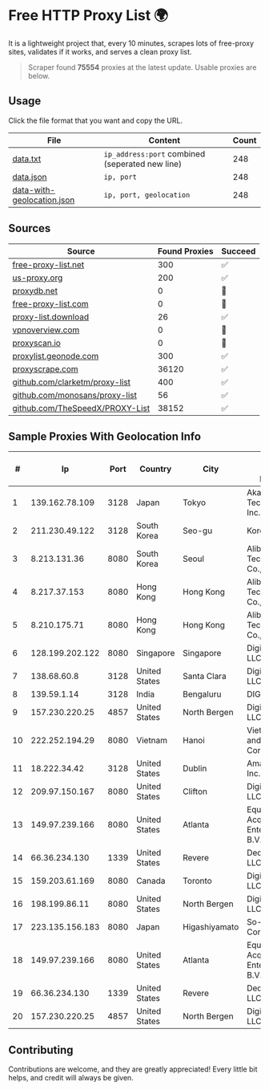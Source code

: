 
# Free HTTP Proxy List 🌍

It is a lightweight project that, every 10 minutes, scrapes lots of free-proxy sites, validates if it works, and serves a clean proxy list.


> Scraper found **75554** proxies at the latest update. Usable proxies are below.

## Usage

Click the file format that you want and copy the URL.


|File|Content|Count|
|----|-------|-----|
|[data.txt](https://raw.githubusercontent.com/themiralay/Proxy-List-World/master/data.txt)|`ip_address:port` combined (seperated new line)|248|
|[data.json](https://raw.githubusercontent.com/themiralay/Proxy-List-World/master/data.json)|`ip, port`|248|
|[data-with-geolocation.json](https://raw.githubusercontent.com/themiralay/Proxy-List-World/master/data-with-geolocation.json)|`ip, port, geolocation`|248|

## Sources

|Source|Found Proxies|Succeed|
|------|-------------|-------|
|[free-proxy-list.net](https://free-proxy-list.net)|300|✅|
|[us-proxy.org](https://www.us-proxy.org)|200|✅|
|[proxydb.net](http://proxydb.net)|0|🚫|
|[free-proxy-list.com](https://free-proxy-list.com/?page=&port=&type%5B%5D=http&type%5B%5D=https&up_time=0&search=Search)|0|🚫|
|[proxy-list.download](https://www.proxy-list.download/HTTP)|26|✅|
|[vpnoverview.com](https://vpnoverview.com/privacy/anonymous-browsing/free-proxy-servers)|0|🚫|
|[proxyscan.io](https://www.proxyscan.io)|0|🚫|
|[proxylist.geonode.com](https://proxylist.geonode.com/api/proxy-list?limit=300&page=1&sort_by=lastChecked&sort_type=desc&protocols=http,https)|300|✅|
|[proxyscrape.com](https://api.proxyscrape.com/v2/?request=displayproxies&protocol=http&timeout=10000&country=all&ssl=all&anonymity=all)|36120|✅|
|[github.com/clarketm/proxy-list](https://raw.githubusercontent.com/clarketm/proxy-list/master/proxy-list-raw.txt)|400|✅|
|[github.com/monosans/proxy-list](https://raw.githubusercontent.com/monosans/proxy-list/main/proxies/http.txt)|56|✅|
|[github.com/TheSpeedX/PROXY-List](https://raw.githubusercontent.com/TheSpeedX/PROXY-List/master/http.txt)|38152|✅|


## Sample Proxies With Geolocation Info

|#|Ip|Port|Country|City|Internet Service Provider|
|-|--|----|-------|----|-------------------------|
|1|139.162.78.109|3128|Japan|Tokyo|Akamai Technologies, Inc.|
|2|211.230.49.122|3128|South Korea|Seo-gu|Korea Telecom|
|3|8.213.131.36|8080|South Korea|Seoul|Alibaba (US) Technology Co., Ltd.|
|4|8.217.37.153|8080|Hong Kong|Hong Kong|Alibaba (US) Technology Co., Ltd.|
|5|8.210.175.71|8080|Hong Kong|Hong Kong|Alibaba (US) Technology Co., Ltd.|
|6|128.199.202.122|8080|Singapore|Singapore|DigitalOcean, LLC|
|7|138.68.60.8|3128|United States|Santa Clara|DigitalOcean, LLC|
|8|139.59.1.14|3128|India|Bengaluru|DIGITALOCEAN|
|9|157.230.220.25|4857|United States|North Bergen|DigitalOcean, LLC|
|10|222.252.194.29|8080|Vietnam|Hanoi|VietNam Post and Telecom Corporation|
|11|18.222.34.42|3128|United States|Dublin|Amazon.com, Inc.|
|12|209.97.150.167|8080|United States|Clifton|DigitalOcean, LLC|
|13|149.97.239.166|8080|United States|Atlanta|Equinix (EMEA) Acquisition Enterprises B.V.|
|14|66.36.234.130|1339|United States|Revere|DediOutlet, LLC|
|15|159.203.61.169|8080|Canada|Toronto|DigitalOcean, LLC|
|16|198.199.86.11|8080|United States|North Bergen|DigitalOcean, LLC|
|17|223.135.156.183|8080|Japan|Higashiyamato|So-net Corporation|
|18|149.97.239.166|8080|United States|Atlanta|Equinix (EMEA) Acquisition Enterprises B.V.|
|19|66.36.234.130|1339|United States|Revere|DediOutlet, LLC|
|20|157.230.220.25|4857|United States|North Bergen|DigitalOcean, LLC|



## Contributing

Contributions are welcome, and they are greatly appreciated! Every
little bit helps, and credit will always be given.

